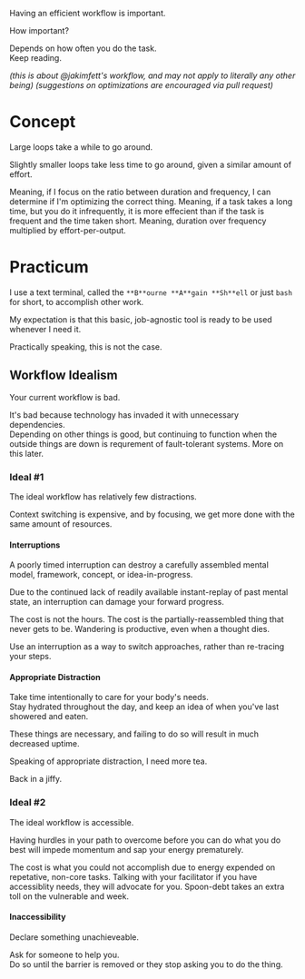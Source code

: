Having an efficient workflow is important.

How important?

Depends on how often you do the task.  
Keep reading.

_(this is about @jakimfett's workflow, and may not apply to literally any other being)_
_(suggestions on optimizations are encouraged via pull request)_

# Concept

Large loops take a while to go around.

Slightly smaller loops take less time to go around, given a similar amount of effort.

Meaning, if I focus on the ratio between duration and frequency, I can determine if I'm optimizing the correct thing.
Meaning, if a task takes a long time, but you do it infrequently, it is more effecient than if the task is frequent and the time taken short.
Meaning, duration over frequency multiplied by effort-per-output.

# Practicum

I use a text terminal, called the `**B**ourne **A**gain **Sh**ell` or just `bash` for short, to accomplish other work.

My expectation is that this basic, job-agnostic tool is ready to be used whenever I need it.

Practically speaking, this is not the case.

## Workflow Idealism

Your current workflow is bad.

It's bad because technology has invaded it with unnecessary dependencies.  
Depending on other things is good, but continuing to function when the outside things are down is requrement of fault-tolerant systems.
More on this later.

### Ideal #1
The ideal workflow has relatively few distractions.

Context switching is expensive, and by focusing, we get more done with the same amount of resources.

#### Interruptions
A poorly timed interruption can destroy a carefully assembled mental model, framework, concept, or idea-in-progress.  

Due to the continued lack of readily available instant-replay of past mental state, an interruption can damage your forward progress.

The cost is not the hours.
The cost is the partially-reassembled thing that never gets to be.
Wandering is productive, even when a thought dies.

Use an interruption as a way to switch approaches, rather than re-tracing your steps.

#### Appropriate Distraction
Take time intentionally to care for your body's needs.  
Stay hydrated throughout the day, and keep an idea of when you've last showered and eaten.  

These things are necessary, and failing to do so will result in much decreased uptime.

Speaking of appropriate distraction, I need more tea.

Back in a jiffy.

### Ideal #2
The ideal workflow is accessible.

Having hurdles in your path to overcome before you can do what you do best will impede momentum and sap your energy prematurely.

The cost is what you could not accomplish due to energy expended on repetative, non-core tasks.
Talking with your facilitator if you have accessiblity needs, they will advocate for you.
Spoon-debt takes an extra toll on the vulnerable and week.

#### Inaccessibility
Declare something unachieveable.

Ask for someone to help you.  
Do so until the barrier is removed or they stop asking you to do the thing.

####
